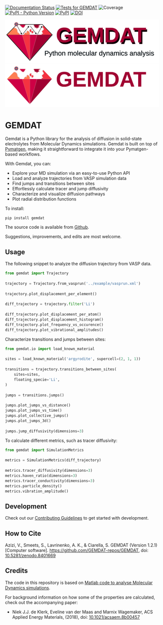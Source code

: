 [![Documentation Status](https://readthedocs.org/projects/gemdat/badge/?version=latest)](https://gemdat.readthedocs.io/en/latest/?badge=latest)
[![Tests for GEMDAT](https://github.com/GEMDAT-repos/GEMDAT/actions/workflows/tests.yaml/badge.svg)](https://github.com/GEMDAT-repos/GEMDAT/actions/workflows/tests.yaml)
![Coverage](https://gist.githubusercontent.com/v1kko/330d6e711de3420b7503d54756dc011c/raw/covbadge.svg)
[![PyPI - Python Version](https://img.shields.io/pypi/pyversions/gemdat)](https://pypi.org/project/gemdat/)
[![PyPI](https://img.shields.io/pypi/v/gemdat.svg?style=flat)](https://pypi.org/project/gemdat/)
[![DOI](https://zenodo.org/badge/DOI/10.5281/zenodo.8401669.svg)](https://doi.org/10.5281/zenodo.8401669)

![GEMDAT banner](https://raw.githubusercontent.com/GEMDAT-repos/GEMDAT/main/src/gemdat/data/logo_on_white.png#gh-light-mode-only)
![GEMDAT banner](https://raw.githubusercontent.com/GEMDAT-repos/GEMDAT/main/src/gemdat/data/logo_on_black.png#gh-dark-mode-only)

# GEMDAT

Gemdat is a Python library for the analysis of diffusion in solid-state electrolytes from Molecular Dynamics simulations. Gemdat is built on top of [Pymatgen](https://pymatgen.org/), making it straightforward to integrate it into your Pymatgen-based workflows.

With Gemdat, you can:

- Explore your MD simulation via an easy-to-use Python API
- Load and analyze trajectories from VASP simulation data
- Find jumps and transitions between sites
- Effortlessly calculate tracer and jump diffusivity
- Characterize and visualize diffusion pathways
- Plot radial distribution functions

To install:

```console
pip install gemdat
```

The source code is available from [Github](https://github.com/GEMDAT-repos/GEMDAT).

Suggestions, improvements, and edits are most welcome.

## Usage

The following snippet to analyze the diffusion trajectory from VASP data.

```python
from gemdat import Trajectory

trajectory = Trajectory.from_vasprun('../example/vasprun.xml')

trajectory.plot_displacement_per_element()

diff_trajectory = trajectory.filter('Li')

diff_trajectory.plot_displacement_per_atom()
diff_trajectory.plot_displacement_histogram()
diff_trajectory.plot_frequency_vs_occurence()
diff_trajectory.plot_vibrational_amplitudes()
```

Characterize transitions and jumps between sites:

```python
from gemdat.io import load_known_material

sites = load_known_material('argyrodite', supercell=(2, 1, 1))

transitions = trajectory.transitions_between_sites(
    sites=sites,
    floating_specie='Li',
)

jumps = transitions.jumps()

jumps.plot_jumps_vs_distance()
jumps.plot_jumps_vs_time()
jumps.plot_collective_jumps()
jumps.plot_jumps_3d()

jumps.jump_diffusivity(dimensions=3)
```

To calculate different metrics, such as tracer diffusivity:

```python
from gemdat import SimulationMetrics

metrics = SimulationMetrics(diff_trajectory)

metrics.tracer_diffusivity(dimensions=3)
metrics.haven_ratio(dimensions=3)
metrics.tracer_conductivity(dimensions=3)
metrics.particle_density()
metrics.vibration_amplitude()
```

## Development

Check out our [Contributing Guidelines](CONTRIBUTING.md#Getting-started-with-development) to get started with development.

## How to Cite

Azizi, V., Smeets, S., Lavrinenko, A. K., & Ciarella, S. GEMDAT (Version 1.2.1) [Computer software]. https://github.com/GEMDAT-repos/GEMDAT, doi: [10.5281/zenodo.8401669](https://dx.doi.org/10.5281/zenodo.8401669)

## Credits

The code in this repository is based on [Matlab code to analyse Molecular Dynamics simulations](https://bitbucket.org/niekdeklerk/md-analysis-with-matlab/src/master/).

For background information on how some of the properties are calculated, check out the accompanying paper:

- Niek J.J. de Klerk, Eveline van der Maas and Marnix Wagemaker, ACS Applied Energy Materials, (2018), doi: [10.1021/acsaem.8b00457](https://doi.org/10.1021/acsaem.8b00457)
